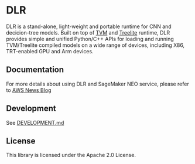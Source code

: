 # DLR

DLR is a stand-alone, light-weight and portable runtime for CNN and decicion-tree models. Built on top of [TVM](https://tvm.ai/) and [Treelite](https://treelite.readthedocs.io/en/latest/install.html) runtime, DLR provides simple and unified Python/C++ APIs for loading and running TVM/Treelite compiled models on a wide range of devices, including X86, TRT-enabled GPU and Arm devices.

## Documentation

For more details about using DLR and SageMaker NEO service, please refer to [AWS News Blog](https://aws.amazon.com/blogs/aws/amazon-sagemaker-neo-train-your-machine-learning-models-once-run-them-anywhere/)

## Development

See [DEVELOPMENT.md](./DEVELOPMENT.md)

## License

This library is licensed under the Apache 2.0 License. 
